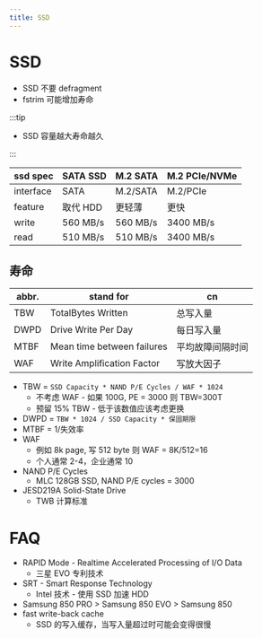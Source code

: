 ```yaml
---
title: SSD
---
```


# SSD

- SSD 不要 defragment
- fstrim 可能增加寿命

:::tip

- SSD 容量越大寿命越久

:::

| ssd spec  | SATA SSD | M.2 SATA | M.2 PCIe/NVMe |
| --------- | -------- | -------- | ------------- |
| interface | SATA     | M.2/SATA | M.2/PCIe      |
| feature   | 取代 HDD | 更轻薄   | 更快          |
| write     | 560 MB/s | 560 MB/s | 3400 MB/s     |
| read      | 510 MB/s | 510 MB/s | 3400 MB/s     |

## 寿命

| abbr. | stand for                  | cn               |
| ----- | -------------------------- | ---------------- |
| TBW   | TotalBytes Written         | 总写入量         |
| DWPD  | Drive Write Per Day        | 每日写入量       |
| MTBF  | Mean time between failures | 平均故障间隔时间 |
| WAF   | Write Amplification Factor | 写放大因子       |

- TBW = `SSD Capacity * NAND P/E Cycles / WAF * 1024`
  - 不考虑 WAF - 如果 100G, PE = 3000 则 TBW=300T
  - 预留 15% TBW - 低于该数值应该考虑更换
- DWPD = `TBW * 1024 / SSD Capacity * 保固期限`
- MTBF = 1/失效率
- WAF
  - 例如 8k page, 写 512 byte 则 WAF = 8K/512=16
  - 个人通常 2-4，企业通常 10
- NAND P/E Cycles
  - MLC 128GB SSD, NAND P/E cycles = 3000
- JESD219A Solid-State Drive
  - TWB 计算标准

# FAQ

- RAPID Mode - Realtime Accelerated Processing of I/O Data
  - 三星 EVO 专利技术
- SRT - Smart Response Technology
  - Intel 技术 - 使用 SSD 加速 HDD
- Samsung 850 PRO > Samsung 850 EVO > Samsung 850
- fast write-back cache
  - SSD 的写入缓存，当写入量超过时可能会变得很慢
